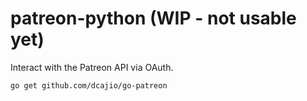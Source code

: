 # patreon-python (WIP - not usable yet)

Interact with the Patreon API via OAuth.

```
go get github.com/dcajio/go-patreon
```
